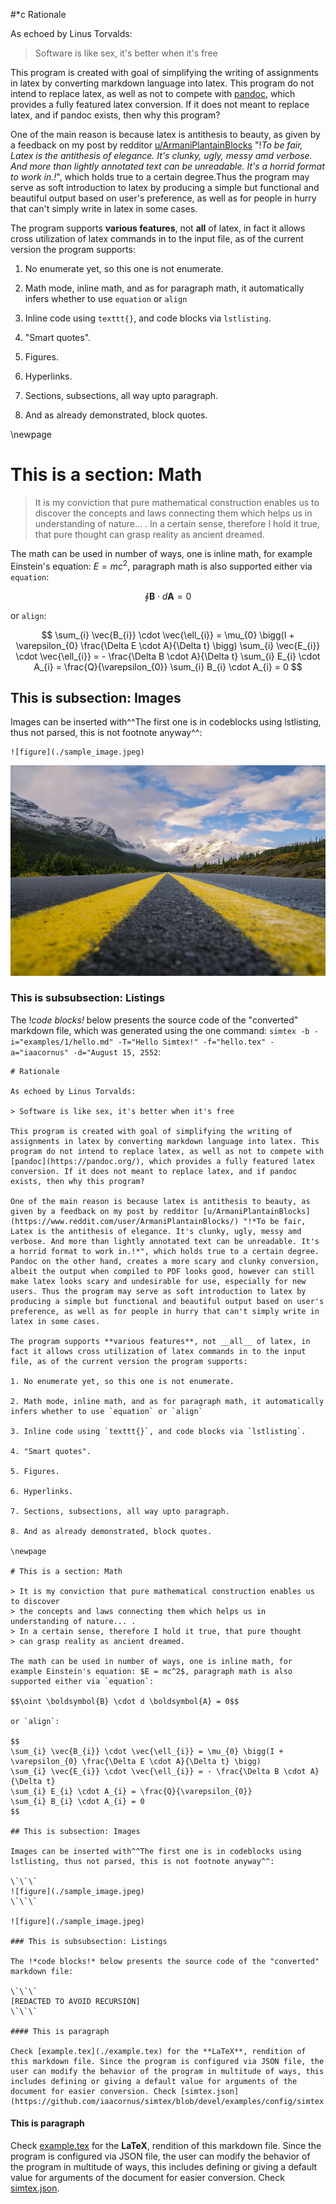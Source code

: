#*c Rationale

As echoed by Linus Torvalds:

> Software is like sex, it's better when it's free

This program is created with goal of simplifying the writing of assignments in latex by converting markdown language into latex. This program do not intend to replace latex, as well as not to compete with [pandoc](https://pandoc.org/), which provides a fully featured latex conversion. If it does not meant to replace latex, and if pandoc exists, then why this program?

One of the main reason is because latex is antithesis to beauty, as given by a feedback on my post by redditor [u/ArmaniPlantainBlocks](https://www.reddit.com/user/ArmaniPlantainBlocks/) "!*To be fair, Latex is the antithesis of elegance. It's clunky, ugly, messy amd verbose. And more than lightly annotated text can be unreadable. It's a horrid format to work in.!*", which holds true to a certain degree.Thus the program may serve as soft introduction to latex by producing a simple but functional and beautiful output based on user's preference, as well as for people in hurry that can't simply write in latex in some cases.

The program supports **various features**, not __all__ of latex, in fact it allows cross utilization of latex commands in to the input file, as of the current version the program supports:

1. No enumerate yet, so this one is not enumerate.

2. Math mode, inline math, and as for paragraph math, it automatically infers whether to use `equation` or `align`

3. Inline code using `texttt{}`, and code blocks via `lstlisting`.

4. "Smart quotes".

5. Figures.

6. Hyperlinks.

7. Sections, subsections, all way upto paragraph.

8. And as already demonstrated, block quotes.

\newpage

# This is a section: Math

> It is my conviction that pure mathematical construction enables us to discover
> the concepts and laws connecting them which helps us in understanding of nature... .
> In a certain sense, therefore I hold it true, that pure thought
> can grasp reality as ancient dreamed.

The math can be used in number of ways, one is inline math, for example Einstein's equation: $E = mc^2$, paragraph math is also supported either via `equation`:

$$\oint \boldsymbol{B} \cdot d \boldsymbol{A} = 0$$

or `align`:

$$
\sum_{i} \vec{B_{i}} \cdot \vec{\ell_{i}} = \mu_{0} \bigg(I + \varepsilon_{0} \frac{\Delta E \cdot A}{\Delta t} \bigg)
\sum_{i} \vec{E_{i}} \cdot \vec{\ell_{i}} = - \frac{\Delta B \cdot A}{\Delta t}
\sum_{i} E_{i} \cdot A_{i} = \frac{Q}{\varepsilon_{0}}
\sum_{i} B_{i} \cdot A_{i} = 0
$$

## This is subsection: Images

Images can be inserted with^^The first one is in codeblocks using lstlisting, thus not parsed, this is not footnote anyway^^:

```
![figure](./sample_image.jpeg)
```

![figure](./sample_image.jpeg)

### This is subsubsection: Listings

The !*code blocks!* below presents the source code of the "converted" markdown file, which was generated using the one command: `simtex -b -i="examples/1/hello.md" -T="Hello Simtex!" -f="hello.tex" -a="iaacornus" -d="August 15, 2552`:

```
# Rationale

As echoed by Linus Torvalds:

> Software is like sex, it's better when it's free

This program is created with goal of simplifying the writing of assignments in latex by converting markdown language into latex. This program do not intend to replace latex, as well as not to compete with [pandoc](https://pandoc.org/), which provides a fully featured latex conversion. If it does not meant to replace latex, and if pandoc exists, then why this program?

One of the main reason is because latex is antithesis to beauty, as given by a feedback on my post by redditor [u/ArmaniPlantainBlocks](https://www.reddit.com/user/ArmaniPlantainBlocks/) "!*To be fair, Latex is the antithesis of elegance. It's clunky, ugly, messy amd verbose. And more than lightly annotated text can be unreadable. It's a horrid format to work in.!*", which holds true to a certain degree. Pandoc on the other hand, creates a more scary and clunky conversion, albeit the output when compiled to PDF looks good, however can still make latex looks scary and undesirable for use, especially for new users. Thus the program may serve as soft introduction to latex by producing a simple but functional and beautiful output based on user's preference, as well as for people in hurry that can't simply write in latex in some cases.

The program supports **various features**, not __all__ of latex, in fact it allows cross utilization of latex commands in to the input file, as of the current version the program supports:

1. No enumerate yet, so this one is not enumerate.

2. Math mode, inline math, and as for paragraph math, it automatically infers whether to use `equation` or `align`

3. Inline code using `texttt{}`, and code blocks via `lstlisting`.

4. "Smart quotes".

5. Figures.

6. Hyperlinks.

7. Sections, subsections, all way upto paragraph.

8. And as already demonstrated, block quotes.

\newpage

# This is a section: Math

> It is my conviction that pure mathematical construction enables us to discover
> the concepts and laws connecting them which helps us in understanding of nature... .
> In a certain sense, therefore I hold it true, that pure thought
> can grasp reality as ancient dreamed.

The math can be used in number of ways, one is inline math, for example Einstein's equation: $E = mc^2$, paragraph math is also supported either via `equation`:

$$\oint \boldsymbol{B} \cdot d \boldsymbol{A} = 0$$

or `align`:

$$
\sum_{i} \vec{B_{i}} \cdot \vec{\ell_{i}} = \mu_{0} \bigg(I + \varepsilon_{0} \frac{\Delta E \cdot A}{\Delta t} \bigg)
\sum_{i} \vec{E_{i}} \cdot \vec{\ell_{i}} = - \frac{\Delta B \cdot A}{\Delta t}
\sum_{i} E_{i} \cdot A_{i} = \frac{Q}{\varepsilon_{0}}
\sum_{i} B_{i} \cdot A_{i} = 0
$$

## This is subsection: Images

Images can be inserted with^^The first one is in codeblocks using lstlisting, thus not parsed, this is not footnote anyway^^:

\`\`\`
![figure](./sample_image.jpeg)
\`\`\`

![figure](./sample_image.jpeg)

### This is subsubsection: Listings

The !*code blocks!* below presents the source code of the "converted" markdown file:

\`\`\`
[REDACTED TO AVOID RECURSION]
\`\`\`

#### This is paragraph

Check [example.tex](./example.tex) for the **LaTeX**, rendition of this markdown file. Since the program is configured via JSON file, the user can modify the behavior of the program in multitude of ways, this includes defining or giving a default value for arguments of the document for easier conversion. Check [simtex.json](https://github.com/iaacornus/simtex/blob/devel/examples/config/simtex.json).

```

#### This is paragraph

Check [example.tex](./example.tex) for the **LaTeX**, rendition of this markdown file. Since the program is configured via JSON file, the user can modify the behavior of the program in multitude of ways, this includes defining or giving a default value for arguments of the document for easier conversion. Check [simtex.json](https://github.com/iaacornus/simtex/blob/devel/examples/config/simtex.json).
